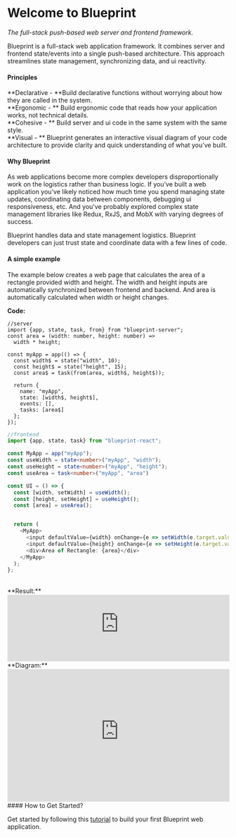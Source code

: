# Welcome to Blueprint
*The full-stack push-based web server and frontend framework.*

Blueprint is a full-stack web application framework. It combines server and frontend state/events into a single push-based architecture. This approach streamlines state management, synchronizing data, and ui reactivity. 

#### Principles 

**Declarative - **Build declarative functions without worrying about how they are called in the system.<br/>
**Ergonomic - ** Build ergonomic code that reads how your application works, not technical details.<br/>
**Cohesive - ** Build server and ui code in the same system with the same style.<br/>
**Visual - ** Blueprint generates an interactive visual diagram of your code architecture to provide clarity and quick understanding of what you've built.

#### Why Blueprint

As web applications become more complex developers disproportionally work on the logistics rather than business logic. If you've built a web application you've likely noticed how much time you spend managing state updates, coordinating data between components, debugging ui responsiveness, etc. And you've probably explored complex state management libraries like Redux, RxJS, and MobX with varying degrees of success.

Blueprint handles data and state management logistics. Blueprint developers can just trust state and coordinate data with a few lines of code.

#### A simple example

The example below creates a web page that calculates the area of a rectangle provided width and height. The width and height inputs are automatically synchronized between frontend and backend. And area is automatically calculated when width or height changes.

**Code:**

```
//server
import {app, state, task, from} from "blueprint-server";
const area = (width: number, height: number) =>
  width * height;

const myApp = app(() => {
  const width$ = state("width", 10);
  const height$ = state("height", 15);
  const area$ = task(from(area, width$, height$));

  return {
    name: "myApp",
    state: [width$, height$],
    events: [],
    tasks: [area$]
  };
});
```

```typescript
//frontend
import {app, state, task} from "blueprint-react";

const MyApp = app("myApp");
const useWidth = state<number>("myApp", "width");
const useHeight = state<number>("myApp", "height");
const useArea = task<number>("myApp", "area")

const UI = () => {
  const [width, setWidth] = useWidth();
  const [height, setHeight] = useHeight();
  const [area] = useArea();


  return (
    <MyApp>
      <input defaultValue={width} onChange={e => setWidth(e.target.value)} />
      <input defaultValue={height} onChange={e => setHeight(e.target.value)} />
      <div>Area of Rectangle: {area}</div>
    </MyApp>
  );
};
```
<br />
**Result:**
<iframe src="https://rectangle-ui-7y67ff2sba-uc.a.run.app/myApp" frameBorder=0 style="background-color:#f8f8f8;border:1px solid #e1e4e5;width:100%;"></iframe>
<br />
**Diagram:**
<iframe src="https://rectangle-ui-7y67ff2sba-uc.a.run.app/__blueprint__?sheet=myApp" frameBorder=0 width="100%" height="300px" style="background-color:#f8f8f8;border:1px solid #e1e4e5;width:100%;"></iframe>
<br />
#### How to Get Started?

Get started by following this [tutorial](./gettingStarted.md) to build your first Blueprint web application.